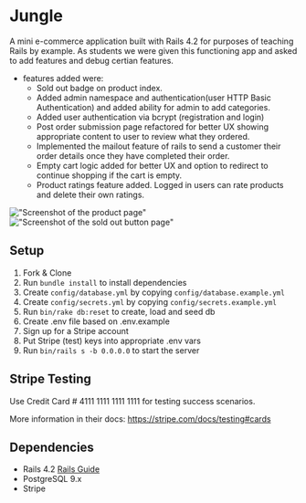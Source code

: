 # Jungle

A mini e-commerce application built with Rails 4.2 for purposes of teaching Rails by example. As students we were given this functioning app and asked to add features and debug certian features. 
* features added were:
  - Sold out badge on product index.
  - Added admin namespace and authentication(user HTTP Basic Authentication) and added ability for admin to add categories.
  - Added user authentication via bcrypt (registration and login)
  - Post order submission page refactored for better UX showing appropriate content to user to review what they ordered.
  - Implemented the mailout feature of rails to send a customer their order details once they have completed their order.
  - Empty cart logic added for better UX and option to redirect to continue shopping if the cart is empty.
  - Product ratings feature added. Logged in users can rate products and delete their own ratings.

!["Screenshot of the product page"]()
!["Screenshot of the sold out button page"]()

## Setup

1. Fork & Clone
2. Run `bundle install` to install dependencies
3. Create `config/database.yml` by copying `config/database.example.yml`
4. Create `config/secrets.yml` by copying `config/secrets.example.yml`
5. Run `bin/rake db:reset` to create, load and seed db
6. Create .env file based on .env.example
7. Sign up for a Stripe account
8. Put Stripe (test) keys into appropriate .env vars
9. Run `bin/rails s -b 0.0.0.0` to start the server

## Stripe Testing

Use Credit Card # 4111 1111 1111 1111 for testing success scenarios.

More information in their docs: <https://stripe.com/docs/testing#cards>

## Dependencies

* Rails 4.2 [Rails Guide](http://guides.rubyonrails.org/v4.2/)
* PostgreSQL 9.x
* Stripe
